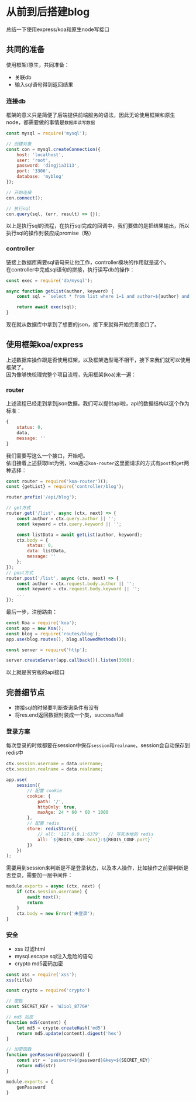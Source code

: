 # 从前到后搭建blog
总结一下使用express/koa和原生node写接口

## 共同的准备
使用框架/原生，共同准备：
- 关联db
- 输入sql语句得到返回结果

### 连接db
框架的意义只是简便了后端提供前端服务的语法，因此无论使用框架和原生node，都需要做的事情是`数据库读写数据`
```js
const mysql = require('mysql');

// 创建对象
const con = mysql.createConnection({
    host: 'localhost',
    user: 'root',
    password: 'dingjia3113',
    port: '3306',
    database: 'myblog'
});

// 开始连接
con.connect();

// 执行sql
con.query(sql, (err, result) => {});
```
以上是执行sql的流程，在执行sql完成的回调中，我们要做的是把结果输出，所以执行sql的操作封装应成promise（略）

### controller
链接上数据库需要sql语句来让他工作，controller模块的作用就是这个。<br>
在controller中完成sql语句的拼接，执行读写db的操作：
```js
const exec = require('db/mysql');

async function getList(author, keyword) {
    const sql = `select * from list where 1=1 and author=${author} and title like '%${keyword}%' order by createTime desc`;

    return await exec(sql);
}
```
现在就从数据库中拿到了想要的json，接下来就得开始完善接口了。

## 使用框架koa/express
上述数据库操作跟是否使用框架，以及框架选型毫不相干，接下来我们就可以使用框架了。<br>
因为像够快梳理完整个项目流程，先用框架(koa)来一遍：

### router
上述流程已经走到拿到json数据，我们可以提供api啦，api的数据结构以这个作为标准：
```js
{
    status: 0,
    data,
    message: ''
}
```
我们需要写这么一个接口，开始吧。<br>
依旧接着上述获取list为例，koa通过`koa-router`这里面请求的方式有`post`和`get`两种选择：
```js
const router = require('koa-router')();
const {getList} = require('controller/blog');

router.prefix('/api/blog');

// get方式
router.get('/list', async (ctx, next) => {
    const author = ctx.query.author || '';
    const keyword = ctx.query.keyword || '';

    const listData = await getList(author, keyword);
    ctx.body = {
        status: 0,
        data: listData,
        message: ''
    };
});
// post方式
router.post('/list', async (ctx, next) => {
    const author = ctx.request.body.author || '';
    const keyword = ctx.request.body.keyword || '';
    ...
});
```
最后一步，注册路由：
```js
const Koa = require('koa');
const app = new Koa();
const blog = require('routes/blog');
app.use(blog.routes(), blog.allowedMethods());

const server = require('http');

server.createServer(app.callback()).listen(3000);
```
以上就是贫穷版的api接口

## 完善细节点

- 拼接sql的时候要判断查询条件有没有
- 将res.end返回数据封装成一个类，success/fail

### 登录方案
每次登录的时候都要在session中保存`session`和`realname`，session会自动保存到redis中
```js
ctx.session.username = data.username;
ctx.session.realname = data.realname;

app.use(
    session({
        // 配置 cookie
        cookie: {
            path: '/',
            httpOnly: true,
            maxAge: 24 * 60 * 60 * 1000
        },
        // 配置 redis
        store: redisStore({
            // all: '127.0.0.1:6379'   // 写死本地的 redis
            all: `${REDIS_CONF.host}:${REDIS_CONF.port}`
        })
    })
);
```
需要用到session来判断是不是登录状态，以及本人操作，比如操作之前要判断是否登录，需要加一层中间件：
```js
module.exports = async (ctx, next) {
    if (ctx.session.username) {
        await next();
        return
    }
    ctx.body = new Error('未登录');
}
```

### 安全
- xss 过滤html
- mysql.escape sql注入危险的语句
- crypto md5密码加密

```js
const xss = require('xss');
xss(title)
```

```js
const crypto = require('crypto')

// 密匙
const SECRET_KEY = 'WJiol_8776#'

// md5 加密
function md5(content) {
    let md5 = crypto.createHash('md5')
    return md5.update(content).digest('hex')
}

// 加密函数
function genPassword(password) {
    const str = `password=${password}&key=${SECRET_KEY}`
    return md5(str)
}

module.exports = {
    genPassword
}
```
